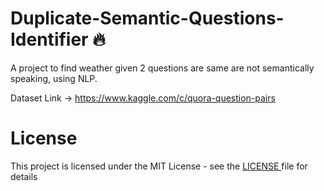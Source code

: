 # Duplicate-Semantic-Questions-Identifier 🔥
A project to find weather given 2 questions are same are not semantically speaking, using NLP.

Dataset Link -> https://www.kaggle.com/c/quora-question-pairs

# License 
<p> This project is licensed under the MIT License - see the <a href=./LICENSE> LICENSE </a> file for details </p>


